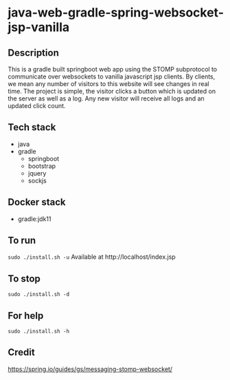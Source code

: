 # java-web-gradle-spring-websocket-jsp-vanilla

## Description
This is a gradle built springboot web app
using the STOMP subprotocol to communicate
over websockets to vanilla javascript jsp clients.
By clients, we mean any number of visitors to
this website will see changes in real time.
  The project is simple, the visitor clicks a
button which is updated on the server as well as
a log. Any new visitor will receive all logs and
an updated click count.

## Tech stack
- java
- gradle
  - springboot
  - bootstrap
  - jquery
  - sockjs

## Docker stack
- gradle:jdk11

## To run
`sudo ./install.sh -u`
Available at http://localhost/index.jsp

## To stop
`sudo ./install.sh -d`

## For help
`sudo ./install.sh -h`

## Credit
https://spring.io/guides/gs/messaging-stomp-websocket/

